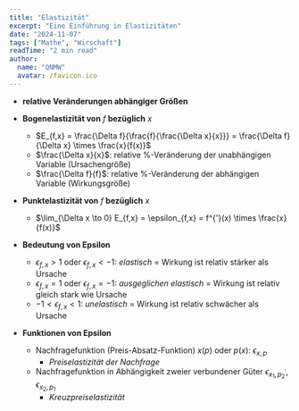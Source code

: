 ```yaml
---
title: "Elastizität"
excerpt: "Eine Einführung in Elastizitäten"
date: "2024-11-07"
tags: ["Mathe", "Wirschaft"]
readTime: "2 min read"
author:
  name: "QNMW"
  avatar: /favicon.ico
---
```

- **relative Veränderungen abhängiger Größen**

- **Bogenelastizität von** $f$ **bezüglich** $x$ 
	- $E_{f,x} = \frac{\Delta f}{\frac{f}{\frac{\Delta x}{x}}} = \frac{\Delta f}{\Delta x} \times \frac{x}{f(x)}$
	- $\frac{\Delta x}{x}$: relative %-Veränderung der unabhängigen Variable (Ursachengröße)
	- $\frac{\Delta f}{f}$: relative %-Veränderung der abhängigen Variable (Wirkungsgröße)

- **Punktelastizität von** $f$ **bezüglich** $x$
	- $\lim_{\Delta x \to 0} E_{f,x} = \epsilon_{f,x} = f^{'}(x) \times \frac{x}{f(x)}$

- **Bedeutung von Epsilon**
	- $\epsilon_{f,x} > 1$ oder $\epsilon_{f,x} < -1$: _elastisch_ = Wirkung ist relativ stärker als Ursache
	- $\epsilon_{f,x} = 1$ oder $\epsilon_{f,x} = -1$: _ausgeglichen elastisch_ = Wirkung ist relativ gleich stark wie Ursache
	- $-1 < \epsilon_{f,x} < 1$: _unelastisch_ = Wirkung ist relativ schwächer als Ursache

- **Funktionen von Epsilon**
	- Nachfragefunktion (Preis-Absatz-Funktion) $x(p)$ oder $p(x)$: $\epsilon_{x,p}$
		- _Preiselastizität der Nachfrage_
	- Nachfragefunktion in Abhängigkeit zweier verbundener Güter $\epsilon_{x_{1},p^{'}_{2}}, \epsilon_{x_{2},p_{1}}$
		- _Kreuzpreiselastizität_


